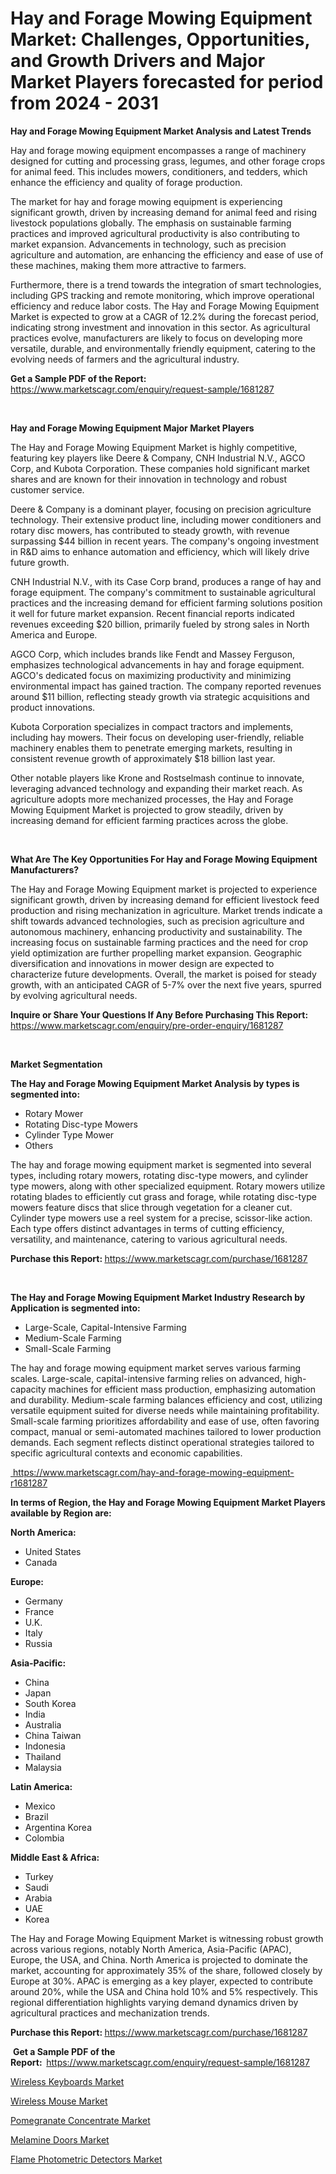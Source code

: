 <p><h1>Hay and Forage Mowing Equipment Market: Challenges, Opportunities, and Growth Drivers and Major Market Players forecasted for period from 2024 - 2031</h1></p><p><strong>Hay and Forage Mowing Equipment Market Analysis and Latest Trends</strong></p>
<p><p>Hay and forage mowing equipment encompasses a range of machinery designed for cutting and processing grass, legumes, and other forage crops for animal feed. This includes mowers, conditioners, and tedders, which enhance the efficiency and quality of forage production. </p><p>The market for hay and forage mowing equipment is experiencing significant growth, driven by increasing demand for animal feed and rising livestock populations globally. The emphasis on sustainable farming practices and improved agricultural productivity is also contributing to market expansion. Advancements in technology, such as precision agriculture and automation, are enhancing the efficiency and ease of use of these machines, making them more attractive to farmers.</p><p>Furthermore, there is a trend towards the integration of smart technologies, including GPS tracking and remote monitoring, which improve operational efficiency and reduce labor costs. The Hay and Forage Mowing Equipment Market is expected to grow at a CAGR of 12.2% during the forecast period, indicating strong investment and innovation in this sector. As agricultural practices evolve, manufacturers are likely to focus on developing more versatile, durable, and environmentally friendly equipment, catering to the evolving needs of farmers and the agricultural industry.</p></p>
<p><strong>Get a Sample PDF of the Report:&nbsp;</strong> <a href="https://www.marketscagr.com/enquiry/request-sample/1681287?utm_campaign=1166&utm_medium=2&utm_source=Github&utm_content=ia&utm_term=16122024&utm_id=hay-and-forage-mowing-equipment">https://www.marketscagr.com/enquiry/request-sample/1681287</a></p>
<p>&nbsp;</p>
<p><strong>Hay and Forage Mowing Equipment Major Market Players</strong></p>
<p><p>The Hay and Forage Mowing Equipment Market is highly competitive, featuring key players like Deere & Company, CNH Industrial N.V., AGCO Corp, and Kubota Corporation. These companies hold significant market shares and are known for their innovation in technology and robust customer service.</p><p>Deere & Company is a dominant player, focusing on precision agriculture technology. Their extensive product line, including mower conditioners and rotary disc mowers, has contributed to steady growth, with revenue surpassing $44 billion in recent years. The company's ongoing investment in R&D aims to enhance automation and efficiency, which will likely drive future growth.</p><p>CNH Industrial N.V., with its Case Corp brand, produces a range of hay and forage equipment. The company's commitment to sustainable agricultural practices and the increasing demand for efficient farming solutions position it well for future market expansion. Recent financial reports indicated revenues exceeding $20 billion, primarily fueled by strong sales in North America and Europe.</p><p>AGCO Corp, which includes brands like Fendt and Massey Ferguson, emphasizes technological advancements in hay and forage equipment. AGCO's dedicated focus on maximizing productivity and minimizing environmental impact has gained traction. The company reported revenues around $11 billion, reflecting steady growth via strategic acquisitions and product innovations.</p><p>Kubota Corporation specializes in compact tractors and implements, including hay mowers. Their focus on developing user-friendly, reliable machinery enables them to penetrate emerging markets, resulting in consistent revenue growth of approximately $18 billion last year.</p><p>Other notable players like Krone and Rostselmash continue to innovate, leveraging advanced technology and expanding their market reach. As agriculture adopts more mechanized processes, the Hay and Forage Mowing Equipment Market is projected to grow steadily, driven by increasing demand for efficient farming practices across the globe.</p></p>
<p>&nbsp;</p>
<p><strong>What Are The Key Opportunities For Hay and Forage Mowing Equipment Manufacturers?</strong></p>
<p><p>The Hay and Forage Mowing Equipment market is projected to experience significant growth, driven by increasing demand for efficient livestock feed production and rising mechanization in agriculture. Market trends indicate a shift towards advanced technologies, such as precision agriculture and autonomous machinery, enhancing productivity and sustainability. The increasing focus on sustainable farming practices and the need for crop yield optimization are further propelling market expansion. Geographic diversification and innovations in mower design are expected to characterize future developments. Overall, the market is poised for steady growth, with an anticipated CAGR of 5-7% over the next five years, spurred by evolving agricultural needs.</p></p>
<p><strong>Inquire or Share Your Questions If Any Before Purchasing This Report:</strong> <a href="https://www.marketscagr.com/enquiry/pre-order-enquiry/1681287?utm_campaign=1166&utm_medium=2&utm_source=Github&utm_content=ia&utm_term=16122024&utm_id=hay-and-forage-mowing-equipment">https://www.marketscagr.com/enquiry/pre-order-enquiry/1681287</a></p>
<p>&nbsp;</p>
<p><strong>Market Segmentation</strong></p>
<p><strong>The Hay and Forage Mowing Equipment Market Analysis by types is segmented into:</strong></p>
<p><ul><li>Rotary Mower</li><li>Rotating Disc-type Mowers</li><li>Cylinder Type Mower</li><li>Others</li></ul></p>
<p><p>The hay and forage mowing equipment market is segmented into several types, including rotary mowers, rotating disc-type mowers, and cylinder type mowers, along with other specialized equipment. Rotary mowers utilize rotating blades to efficiently cut grass and forage, while rotating disc-type mowers feature discs that slice through vegetation for a cleaner cut. Cylinder type mowers use a reel system for a precise, scissor-like action. Each type offers distinct advantages in terms of cutting efficiency, versatility, and maintenance, catering to various agricultural needs.</p></p>
<p><strong>Purchase this Report:&nbsp;</strong><a href="https://www.marketscagr.com/purchase/1681287?utm_campaign=1166&utm_medium=2&utm_source=Github&utm_content=ia&utm_term=16122024&utm_id=hay-and-forage-mowing-equipment">https://www.marketscagr.com/purchase/1681287</a></p>
<p>&nbsp;</p>
<p><strong>The Hay and Forage Mowing Equipment Market Industry Research by Application is segmented into:</strong></p>
<p><ul><li>Large-Scale, Capital-Intensive Farming</li><li>Medium-Scale Farming</li><li>Small-Scale Farming</li></ul></p>
<p><p>The hay and forage mowing equipment market serves various farming scales. Large-scale, capital-intensive farming relies on advanced, high-capacity machines for efficient mass production, emphasizing automation and durability. Medium-scale farming balances efficiency and cost, utilizing versatile equipment suited for diverse needs while maintaining profitability. Small-scale farming prioritizes affordability and ease of use, often favoring compact, manual or semi-automated machines tailored to lower production demands. Each segment reflects distinct operational strategies tailored to specific agricultural contexts and economic capabilities.</p></p>
<p><a href="https://www.marketscagr.com/hay-and-forage-mowing-equipment-r1681287?utm_campaign=1166&utm_medium=2&utm_source=Github&utm_content=ia&utm_term=16122024&utm_id=hay-and-forage-mowing-equipment">&nbsp;https://www.marketscagr.com/hay-and-forage-mowing-equipment-r1681287</a></p>
<p><strong>In terms of Region, the Hay and Forage Mowing Equipment Market Players available by Region are:</strong></p>
<p>
    <p> <strong> North America: </strong>
        <ul>
            <li>United States</li>
            <li>Canada</li>
        </ul>
        </p> 
    <p> <strong> Europe: </strong>
        <ul>
            <li>Germany</li>
            <li>France</li>
            <li>U.K.</li>
            <li>Italy</li>
            <li>Russia</li>
        </ul>
        </p> 
    <p> <strong> Asia-Pacific: </strong>
        <ul>
            <li>China</li>
            <li>Japan</li>
            <li>South Korea</li>
            <li>India</li>
            <li>Australia</li>
            <li>China Taiwan</li>
            <li>Indonesia</li>
            <li>Thailand</li>
            <li>Malaysia</li>
        </ul>
        </p> 
    <p> <strong> Latin America: </strong>
        <ul>
            <li>Mexico</li>
            <li>Brazil</li>
            <li>Argentina Korea</li>
            <li>Colombia</li>
        </ul>
        </p> 
    <p> <strong> Middle East & Africa: </strong>
        <ul>
            <li>Turkey</li>
            <li>Saudi</li>
            <li>Arabia</li>
            <li>UAE</li>
            <li>Korea</li>
        </ul>
    </p>
    </p>
<p><p>The Hay and Forage Mowing Equipment Market is witnessing robust growth across various regions, notably North America, Asia-Pacific (APAC), Europe, the USA, and China. North America is projected to dominate the market, accounting for approximately 35% of the share, followed closely by Europe at 30%. APAC is emerging as a key player, expected to contribute around 20%, while the USA and China hold 10% and 5% respectively. This regional differentiation highlights varying demand dynamics driven by agricultural practices and mechanization trends.</p></p>
<p><strong>Purchase this Report: </strong><a href="https://www.marketscagr.com/purchase/1681287?utm_campaign=1166&utm_medium=2&utm_source=Github&utm_content=ia&utm_term=16122024&utm_id=hay-and-forage-mowing-equipment">https://www.marketscagr.com/purchase/1681287</a></p>
<p>&nbsp;<strong>Get a Sample PDF of the Report:&nbsp;&nbsp;</strong><a href="https://www.marketscagr.com/enquiry/request-sample/1681287?utm_campaign=1166&utm_medium=2&utm_source=Github&utm_content=ia&utm_term=16122024&utm_id=hay-and-forage-mowing-equipment">https://www.marketscagr.com/enquiry/request-sample/1681287</a></p>
<p><strong></strong></p>
<p><p><a href="https://www.linkedin.com/pulse/wireless-keyboards-market-trends-drivers-forecasted-cagr-8a7we?utm_campaign=1166&utm_medium=2&utm_source=Github&utm_content=ia&utm_term=16122024&utm_id=hay-and-forage-mowing-equipment">Wireless Keyboards Market</a></p><p><a href="https://www.linkedin.com/pulse/projected-market-expansion-wireless-mouse-145-cagr-from-2024-ngvde?utm_campaign=1166&utm_medium=2&utm_source=Github&utm_content=ia&utm_term=16122024&utm_id=hay-and-forage-mowing-equipment">Wireless Mouse Market</a></p><p><a href="https://www.linkedin.com/pulse/growth-segmentation-68-cagr-forecast-pomegranate-concentrate-ijyte?utm_campaign=1166&utm_medium=2&utm_source=Github&utm_content=ia&utm_term=16122024&utm_id=hay-and-forage-mowing-equipment">Pomegranate Concentrate Market</a></p><p><a href="https://github.com/castoriffic/Market-Research-Report-List-5/blob/main/melamine-doors-market.md?utm_campaign=1166&utm_medium=2&utm_source=Github&utm_content=ia&utm_term=16122024&utm_id=hay-and-forage-mowing-equipment">Melamine Doors Market</a></p><p><a href="https://www.linkedin.com/pulse/f-my-mkt-intel-xkfif?utm_campaign=1166&utm_medium=2&utm_source=Github&utm_content=ia&utm_term=16122024&utm_id=hay-and-forage-mowing-equipment">Flame Photometric Detectors Market</a></p></p>